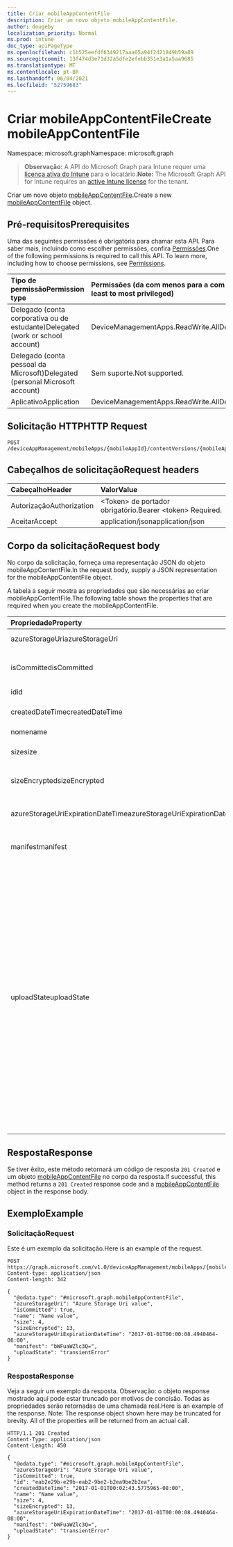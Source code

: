 ```yaml
---
title: Criar mobileAppContentFile
description: Criar um novo objeto mobileAppContentFile.
author: dougeby
localization_priority: Normal
ms.prod: intune
doc_type: apiPageType
ms.openlocfilehash: c1b525eefdf6349217aaa05a94f2d21849b59a89
ms.sourcegitcommit: 13f474d3e71d32a5dfe2efebb351e3a1a5aa9685
ms.translationtype: MT
ms.contentlocale: pt-BR
ms.lasthandoff: 06/04/2021
ms.locfileid: "52759683"
---
```

# <a name="create-mobileappcontentfile"></a><span data-ttu-id="442c5-103">Criar mobileAppContentFile</span><span class="sxs-lookup"><span data-stu-id="442c5-103">Create mobileAppContentFile</span></span>

<span data-ttu-id="442c5-104">Namespace: microsoft.graph</span><span class="sxs-lookup"><span data-stu-id="442c5-104">Namespace: microsoft.graph</span></span>

> <span data-ttu-id="442c5-105">**Observação:** A API do Microsoft Graph para Intune requer uma [licença ativa do Intune](https://go.microsoft.com/fwlink/?linkid=839381) para o locatário.</span><span class="sxs-lookup"><span data-stu-id="442c5-105">**Note:** The Microsoft Graph API for Intune requires an [active Intune license](https://go.microsoft.com/fwlink/?linkid=839381) for the tenant.</span></span>

<span data-ttu-id="442c5-106">Criar um novo objeto [mobileAppContentFile](../resources/intune-apps-mobileappcontentfile.md).</span><span class="sxs-lookup"><span data-stu-id="442c5-106">Create a new [mobileAppContentFile](../resources/intune-apps-mobileappcontentfile.md) object.</span></span>

## <a name="prerequisites"></a><span data-ttu-id="442c5-107">Pré-requisitos</span><span class="sxs-lookup"><span data-stu-id="442c5-107">Prerequisites</span></span>
<span data-ttu-id="442c5-p101">Uma das seguintes permissões é obrigatória para chamar esta API. Para saber mais, incluindo como escolher permissões, confira [Permissões](/graph/permissions-reference).</span><span class="sxs-lookup"><span data-stu-id="442c5-p101">One of the following permissions is required to call this API. To learn more, including how to choose permissions, see [Permissions](/graph/permissions-reference).</span></span>

|<span data-ttu-id="442c5-110">Tipo de permissão</span><span class="sxs-lookup"><span data-stu-id="442c5-110">Permission type</span></span>|<span data-ttu-id="442c5-111">Permissões (da com menos para a com mais privilégios)</span><span class="sxs-lookup"><span data-stu-id="442c5-111">Permissions (from least to most privileged)</span></span>|
|:---|:---|
|<span data-ttu-id="442c5-112">Delegado (conta corporativa ou de estudante)</span><span class="sxs-lookup"><span data-stu-id="442c5-112">Delegated (work or school account)</span></span>|<span data-ttu-id="442c5-113">DeviceManagementApps.ReadWrite.All</span><span class="sxs-lookup"><span data-stu-id="442c5-113">DeviceManagementApps.ReadWrite.All</span></span>|
|<span data-ttu-id="442c5-114">Delegado (conta pessoal da Microsoft)</span><span class="sxs-lookup"><span data-stu-id="442c5-114">Delegated (personal Microsoft account)</span></span>|<span data-ttu-id="442c5-115">Sem suporte.</span><span class="sxs-lookup"><span data-stu-id="442c5-115">Not supported.</span></span>|
|<span data-ttu-id="442c5-116">Aplicativo</span><span class="sxs-lookup"><span data-stu-id="442c5-116">Application</span></span>|<span data-ttu-id="442c5-117">DeviceManagementApps.ReadWrite.All</span><span class="sxs-lookup"><span data-stu-id="442c5-117">DeviceManagementApps.ReadWrite.All</span></span>|

## <a name="http-request"></a><span data-ttu-id="442c5-118">Solicitação HTTP</span><span class="sxs-lookup"><span data-stu-id="442c5-118">HTTP Request</span></span>
<!-- {
  "blockType": "ignored"
}
-->
``` http
POST /deviceAppManagement/mobileApps/{mobileAppId}/contentVersions/{mobileAppContentId}/files
```

## <a name="request-headers"></a><span data-ttu-id="442c5-119">Cabeçalhos de solicitação</span><span class="sxs-lookup"><span data-stu-id="442c5-119">Request headers</span></span>
|<span data-ttu-id="442c5-120">Cabeçalho</span><span class="sxs-lookup"><span data-stu-id="442c5-120">Header</span></span>|<span data-ttu-id="442c5-121">Valor</span><span class="sxs-lookup"><span data-stu-id="442c5-121">Value</span></span>|
|:---|:---|
|<span data-ttu-id="442c5-122">Autorização</span><span class="sxs-lookup"><span data-stu-id="442c5-122">Authorization</span></span>|<span data-ttu-id="442c5-123">&lt;Token&gt; de portador obrigatório.</span><span class="sxs-lookup"><span data-stu-id="442c5-123">Bearer &lt;token&gt; Required.</span></span>|
|<span data-ttu-id="442c5-124">Aceitar</span><span class="sxs-lookup"><span data-stu-id="442c5-124">Accept</span></span>|<span data-ttu-id="442c5-125">application/json</span><span class="sxs-lookup"><span data-stu-id="442c5-125">application/json</span></span>|

## <a name="request-body"></a><span data-ttu-id="442c5-126">Corpo da solicitação</span><span class="sxs-lookup"><span data-stu-id="442c5-126">Request body</span></span>
<span data-ttu-id="442c5-127">No corpo da solicitação, forneça uma representação JSON do objeto mobileAppContentFile.</span><span class="sxs-lookup"><span data-stu-id="442c5-127">In the request body, supply a JSON representation for the mobileAppContentFile object.</span></span>

<span data-ttu-id="442c5-128">A tabela a seguir mostra as propriedades que são necessárias ao criar mobileAppContentFile.</span><span class="sxs-lookup"><span data-stu-id="442c5-128">The following table shows the properties that are required when you create the mobileAppContentFile.</span></span>

|<span data-ttu-id="442c5-129">Propriedade</span><span class="sxs-lookup"><span data-stu-id="442c5-129">Property</span></span>|<span data-ttu-id="442c5-130">Tipo</span><span class="sxs-lookup"><span data-stu-id="442c5-130">Type</span></span>|<span data-ttu-id="442c5-131">Descrição</span><span class="sxs-lookup"><span data-stu-id="442c5-131">Description</span></span>|
|:---|:---|:---|
|<span data-ttu-id="442c5-132">azureStorageUri</span><span class="sxs-lookup"><span data-stu-id="442c5-132">azureStorageUri</span></span>|<span data-ttu-id="442c5-133">Cadeia de caracteres</span><span class="sxs-lookup"><span data-stu-id="442c5-133">String</span></span>|<span data-ttu-id="442c5-134">O URI de Armazenamento do Azure.</span><span class="sxs-lookup"><span data-stu-id="442c5-134">The Azure Storage URI.</span></span>|
|<span data-ttu-id="442c5-135">isCommitted</span><span class="sxs-lookup"><span data-stu-id="442c5-135">isCommitted</span></span>|<span data-ttu-id="442c5-136">Booliano</span><span class="sxs-lookup"><span data-stu-id="442c5-136">Boolean</span></span>|<span data-ttu-id="442c5-137">Um valor que indica se o arquivo tem está confirmado.</span><span class="sxs-lookup"><span data-stu-id="442c5-137">A value indicating whether the file is committed.</span></span>|
|<span data-ttu-id="442c5-138">id</span><span class="sxs-lookup"><span data-stu-id="442c5-138">id</span></span>|<span data-ttu-id="442c5-139">String</span><span class="sxs-lookup"><span data-stu-id="442c5-139">String</span></span>|<span data-ttu-id="442c5-140">A ID do arquivo.</span><span class="sxs-lookup"><span data-stu-id="442c5-140">The File Id.</span></span>|
|<span data-ttu-id="442c5-141">createdDateTime</span><span class="sxs-lookup"><span data-stu-id="442c5-141">createdDateTime</span></span>|<span data-ttu-id="442c5-142">DateTimeOffset</span><span class="sxs-lookup"><span data-stu-id="442c5-142">DateTimeOffset</span></span>|<span data-ttu-id="442c5-143">A hora em que o arquivo foi criado.</span><span class="sxs-lookup"><span data-stu-id="442c5-143">The time the file was created.</span></span>|
|<span data-ttu-id="442c5-144">nome</span><span class="sxs-lookup"><span data-stu-id="442c5-144">name</span></span>|<span data-ttu-id="442c5-145">String</span><span class="sxs-lookup"><span data-stu-id="442c5-145">String</span></span>|<span data-ttu-id="442c5-146">O nome do arquivo.</span><span class="sxs-lookup"><span data-stu-id="442c5-146">the file name.</span></span>|
|<span data-ttu-id="442c5-147">size</span><span class="sxs-lookup"><span data-stu-id="442c5-147">size</span></span>|<span data-ttu-id="442c5-148">Int64</span><span class="sxs-lookup"><span data-stu-id="442c5-148">Int64</span></span>|<span data-ttu-id="442c5-149">O tamanho do arquivo antes da criptografia.</span><span class="sxs-lookup"><span data-stu-id="442c5-149">The size of the file prior to encryption.</span></span>|
|<span data-ttu-id="442c5-150">sizeEncrypted</span><span class="sxs-lookup"><span data-stu-id="442c5-150">sizeEncrypted</span></span>|<span data-ttu-id="442c5-151">Int64</span><span class="sxs-lookup"><span data-stu-id="442c5-151">Int64</span></span>|<span data-ttu-id="442c5-152">O tamanho do arquivo após a criptografia.</span><span class="sxs-lookup"><span data-stu-id="442c5-152">The size of the file after encryption.</span></span>|
|<span data-ttu-id="442c5-153">azureStorageUriExpirationDateTime</span><span class="sxs-lookup"><span data-stu-id="442c5-153">azureStorageUriExpirationDateTime</span></span>|<span data-ttu-id="442c5-154">DateTimeOffset</span><span class="sxs-lookup"><span data-stu-id="442c5-154">DateTimeOffset</span></span>|<span data-ttu-id="442c5-155">A hora de expiração do URI do armazenamento do Azure.</span><span class="sxs-lookup"><span data-stu-id="442c5-155">The time the Azure storage Uri expires.</span></span>|
|<span data-ttu-id="442c5-156">manifest</span><span class="sxs-lookup"><span data-stu-id="442c5-156">manifest</span></span>|<span data-ttu-id="442c5-157">Binária</span><span class="sxs-lookup"><span data-stu-id="442c5-157">Binary</span></span>|<span data-ttu-id="442c5-158">As informações do manifesto.</span><span class="sxs-lookup"><span data-stu-id="442c5-158">The manifest information.</span></span>|
|<span data-ttu-id="442c5-159">uploadState</span><span class="sxs-lookup"><span data-stu-id="442c5-159">uploadState</span></span>|[<span data-ttu-id="442c5-160">mobileAppContentFileUploadState</span><span class="sxs-lookup"><span data-stu-id="442c5-160">mobileAppContentFileUploadState</span></span>](../resources/intune-apps-mobileappcontentfileuploadstate.md)|<span data-ttu-id="442c5-161">O estado da solicitação de carregamento atual.</span><span class="sxs-lookup"><span data-stu-id="442c5-161">The state of the current upload request.</span></span> <span data-ttu-id="442c5-162">Os valores possíveis são: `success`, `transientError`, `error`, `unknown`, `azureStorageUriRequestSuccess`, `azureStorageUriRequestPending`, `azureStorageUriRequestFailed`, `azureStorageUriRequestTimedOut`, `azureStorageUriRenewalSuccess`, `azureStorageUriRenewalPending`, `azureStorageUriRenewalFailed`, `azureStorageUriRenewalTimedOut`, `commitFileSuccess`, `commitFilePending`, `commitFileFailed`, `commitFileTimedOut`.</span><span class="sxs-lookup"><span data-stu-id="442c5-162">Possible values are: `success`, `transientError`, `error`, `unknown`, `azureStorageUriRequestSuccess`, `azureStorageUriRequestPending`, `azureStorageUriRequestFailed`, `azureStorageUriRequestTimedOut`, `azureStorageUriRenewalSuccess`, `azureStorageUriRenewalPending`, `azureStorageUriRenewalFailed`, `azureStorageUriRenewalTimedOut`, `commitFileSuccess`, `commitFilePending`, `commitFileFailed`, `commitFileTimedOut`.</span></span>|



## <a name="response"></a><span data-ttu-id="442c5-163">Resposta</span><span class="sxs-lookup"><span data-stu-id="442c5-163">Response</span></span>
<span data-ttu-id="442c5-164">Se tiver êxito, este método retornará um código de resposta `201 Created` e um objeto [mobileAppContentFile](../resources/intune-apps-mobileappcontentfile.md) no corpo da resposta.</span><span class="sxs-lookup"><span data-stu-id="442c5-164">If successful, this method returns a `201 Created` response code and a [mobileAppContentFile](../resources/intune-apps-mobileappcontentfile.md) object in the response body.</span></span>

## <a name="example"></a><span data-ttu-id="442c5-165">Exemplo</span><span class="sxs-lookup"><span data-stu-id="442c5-165">Example</span></span>

### <a name="request"></a><span data-ttu-id="442c5-166">Solicitação</span><span class="sxs-lookup"><span data-stu-id="442c5-166">Request</span></span>
<span data-ttu-id="442c5-167">Este é um exemplo da solicitação.</span><span class="sxs-lookup"><span data-stu-id="442c5-167">Here is an example of the request.</span></span>
``` http
POST https://graph.microsoft.com/v1.0/deviceAppManagement/mobileApps/{mobileAppId}/contentVersions/{mobileAppContentId}/files
Content-type: application/json
Content-length: 342

{
  "@odata.type": "#microsoft.graph.mobileAppContentFile",
  "azureStorageUri": "Azure Storage Uri value",
  "isCommitted": true,
  "name": "Name value",
  "size": 4,
  "sizeEncrypted": 13,
  "azureStorageUriExpirationDateTime": "2017-01-01T00:00:08.4940464-08:00",
  "manifest": "bWFuaWZlc3Q=",
  "uploadState": "transientError"
}
```

### <a name="response"></a><span data-ttu-id="442c5-168">Resposta</span><span class="sxs-lookup"><span data-stu-id="442c5-168">Response</span></span>
<span data-ttu-id="442c5-p103">Veja a seguir um exemplo da resposta. Observação: o objeto response mostrado aqui pode estar truncado por motivos de concisão. Todas as propriedades serão retornadas de uma chamada real.</span><span class="sxs-lookup"><span data-stu-id="442c5-p103">Here is an example of the response. Note: The response object shown here may be truncated for brevity. All of the properties will be returned from an actual call.</span></span>
``` http
HTTP/1.1 201 Created
Content-Type: application/json
Content-Length: 450

{
  "@odata.type": "#microsoft.graph.mobileAppContentFile",
  "azureStorageUri": "Azure Storage Uri value",
  "isCommitted": true,
  "id": "eab2e29b-e29b-eab2-9be2-b2ea9be2b2ea",
  "createdDateTime": "2017-01-01T00:02:43.5775965-08:00",
  "name": "Name value",
  "size": 4,
  "sizeEncrypted": 13,
  "azureStorageUriExpirationDateTime": "2017-01-01T00:00:08.4940464-08:00",
  "manifest": "bWFuaWZlc3Q=",
  "uploadState": "transientError"
}
```




